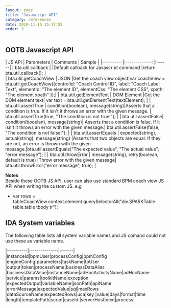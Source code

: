 ```yaml
---
layout: page
title: "Javascript API"
category: references
date: 2018-11-15 15:17:55
order: 3
---
```


## OOTB Javascript API

| JS API |      Parameters    |       Comments            |       Sample            |
|----------|:-------------:|:------|
| bta.util.callback  | |Default callback for Javascript command |return bta.util.callback(); |      
| bta.util.getCoachView  |  JSON |Get the coach view object|var coachView = bta.util.getCoachView({controlId: "Coach Control ID", label: "Coach Label Text", elementId: "The element ID", elementCss: "The element CSS", xpath: "The element xpath" });|
| bta.util.getElementText | DOM Element |Get the DOM element text|  var text = bta.util.getElementText(textElement); |
| bta.util.assertTrue | condition(boolean), message(string)|Asserts that a condition is true. If it isn't it throws an error with the given message. | bta.util.assertTrue(true, "The condition is not true!"); |
| bta.util.assertFalse| condition(booelan), message(string)| Asserts that a condition is false. If it isn't it throws an error with the given message.|  bta.util.assertFalse(false, "The condition is not false!"); |
| bta.util.assertEquals | expected(string), actual(string), message(string) |Asserts that two objects are equal. If they are not, an error is thrown with the given message.|bta.util.assertEquals("The expected value", "The actual value", "error message"); |
| bta.util.throwError  | message(string), retry(boolean, default is true) |Throw error with the given message|  bta.util.throwError("error message", true); |    

**Notes**    
Beside these OOTB JS API, user can also use standard BPM coach view JS API when writing the custom JS. e.g 
- var rows = tableCoachView.context.element.querySelectorAll("div.SPARKTable table.table tbody tr");      


## IDA System variables

The following table lists all system variable names and JS comand could not use these as variable name.

|----------|:-------------:|:------|
|instanceId|bpmUser|processConfig|bpmConfig
|engineConfig|parameters|taskName|toUser
|output|token|processName|businessDataAlias
|businessDataValue|instanceName|adHocActivityName|adHocName
|service|params|toolkitName|exception
|expectedOutput|variableName|jsonPath|apiName
|errorMessage|expectedValue|sql|maxRows
|dataSourceName|expectedRows|uca|key
|value|days|format|time
|length|templatePath|script|caseId
|serverHost|next|process|

